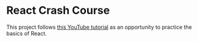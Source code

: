 # React Crash Course

This project follows [this YouTube tutorial](https://youtu.be/LDB4uaJ87e0) as an opportunity to practice the basics of React.
